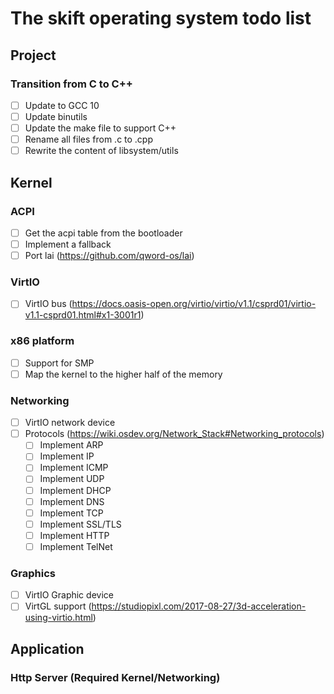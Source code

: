 # The skift operating system todo list

## Project

### Transition from C to C++
 - [ ] Update to GCC 10
 - [ ] Update binutils
 - [ ] Update the make file to support C++
 - [ ] Rename all files from .c to .cpp
 - [ ] Rewrite the content of libsystem/utils

## Kernel

### ACPI
 - [ ] Get the acpi table from the bootloader
 - [ ] Implement a fallback
 - [ ] Port lai
    (https://github.com/qword-os/lai)

### VirtIO
 - [ ] VirtIO bus
    (https://docs.oasis-open.org/virtio/virtio/v1.1/csprd01/virtio-v1.1-csprd01.html#x1-3001r1)

### x86 platform
 - [ ] Support for SMP
 - [ ] Map the kernel to the higher half of the memory

### Networking
 - [ ] VirtIO network device
 - [ ] Protocols
 (https://wiki.osdev.org/Network_Stack#Networking_protocols)
    - [ ] Implement ARP
    - [ ] Implement IP
    - [ ] Implement ICMP
    - [ ] Implement UDP
    - [ ] Implement DHCP
    - [ ] Implement DNS
    - [ ] Implement TCP
    - [ ] Implement SSL/TLS
    - [ ] Implement HTTP
    - [ ] Implement TelNet

### Graphics
 - [ ] VirtIO Graphic device
 - [ ] VirtGL support
    (https://studiopixl.com/2017-08-27/3d-acceleration-using-virtio.html)

## Application

### Http Server (Required Kernel/Networking)

